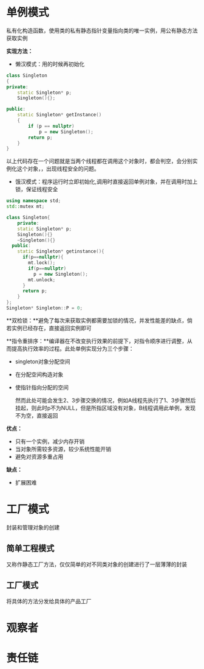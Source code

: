 # 单例模式

私有化构造函数，使用类的私有静态指针变量指向类的唯一实例，用公有静态方法获取实例

**实现方法：**

- 懒汉模式：用的时候再初始化

```c++
class Singleton
{
private:
    static Singleton* p;
    Singleton(){};

public:
    static Singleton* getInstance()
    {
        if (p == nullptr)
            p = new Singleton();
      	return p;
    }
}
```

以上代码存在一个问题就是当两个线程都在调用这个对象时，都会判空，会分别实例化这个对象，，出现线程安全的问题。

- 饿汉模式：程序运行时立即初始化,调用时直接返回单例对象，并在调用时加上锁，保证线程安全

```c++
using namespace std;
std::mutex mt;

class Singleton{
	private:
  	static Singleton* p;
  	Singleton(){}
  	~Singleton(){}
  public:
  	static Singleton* getinstance(){
      if(p==nullptr){
        mt.lock();
        if(p==nullptr)
          p = new Singleton();
        mt.unlock;
      }
      return p;
    }
};
Singleton* Singleton::P = 0;
```

**双检锁：**避免了每次来获取实例都需要加锁的情况，并发性能差的缺点，倘若实例已经存在，直接返回实例即可

**指令重排序：**编译器在不改变执行效果的前提下，对指令顺序进行调整，从而提高执行效率的过程。此处单例实现分为三个步骤：

- singleton对象分配空间

- 在分配空间构造对象

- 使指针指向分配的空间

	然而此处可能会发生2、3步骤交换的情况，例如A线程先执行了1、3步骤然后挂起，则此时p不为NULL，但是所指区域没有对象，B线程调用此单例，发现不为空，直接返回



**优点：**

- 只有一个实例，减少内存开销
- 当对象所需较多资源，较少系统性能开销
- 避免对资源多重占用

**缺点：**

- 扩展困难



# 工厂模式

封装和管理对象的创建

## 简单工程模式

又称作静态工厂方法，仅仅简单的对不同类对象的创建进行了一层薄薄的封装

## 工厂模式

将具体的方法分发给具体的产品工厂

# 观察者

# 责任链

